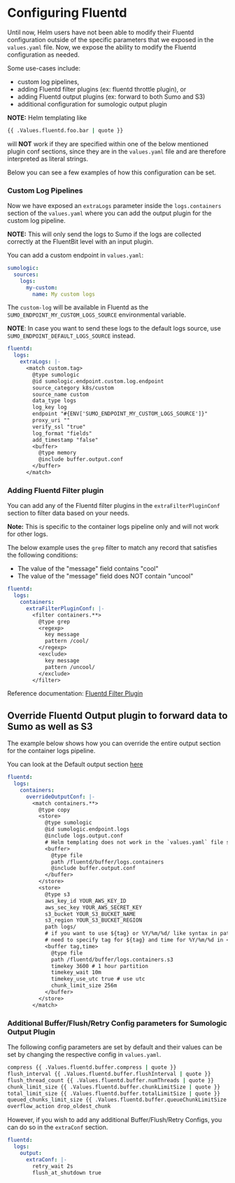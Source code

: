 # Configuring Fluentd

Until now, Helm users have not been able to modify their Fluentd configuration outside of the specific parameters that we exposed in the `values.yaml` file. Now, we expose the ability to modify the Fluentd configuration as needed. 

Some use-cases include: 
 - custom log pipelines, 
 - adding Fluentd filter plugins (ex: fluentd throttle plugin), or 
 - adding Fluentd output plugins (ex: forward to both Sumo and S3)
 - additional configuration for sumologic output plugin

**NOTE:** Helm templating like
```bash
{{ .Values.fluentd.foo.bar | quote }}
```
will **NOT** work if they are specified within one of the below mentioned plugin conf sections, since they are in the `values.yaml` file and are therefore interpreted as literal strings. 

Below you can see a few examples of how this configuration can be set.

### Custom Log Pipelines
Now we have exposed an `extraLogs` parameter inside the `logs.containers` section of the `values.yaml` where you can add the output plugin for the custom log pipeline.

**NOTE:** This will only send the logs to Sumo if the logs are collected correctly at the FluentBit level with an input plugin.

You can add a custom endpoint in `values.yaml`:

```yaml
sumologic:
  sources:
    logs:
      my-custom:
        name: My custom logs
```

The `custom-log` will be available in Fluentd as the `SUMO_ENDPOINT_MY_CUSTOM_LOGS_SOURCE` environmental variable. 

**NOTE**: In case you want to send these logs to the default logs source, use `SUMO_ENDPOINT_DEFAULT_LOGS_SOURCE` instead.

```yaml
fluentd:
  logs:
    extraLogs: |-
      <match custom.tag>
        @type sumologic
        @id sumologic.endpoint.custom.log.endpoint
        source_category k8s/custom
        source_name custom
        data_type logs
        log_key log
        endpoint "#{ENV['SUMO_ENDPOINT_MY_CUSTOM_LOGS_SOURCE']}"
        proxy_uri ""
        verify_ssl "true"
        log_format "fields"
        add_timestamp "false"
        <buffer>
          @type memory
          @include buffer.output.conf
        </buffer>
      </match>
```

### Adding Fluentd Filter plugin

You can add any of the Fluentd filter plugins in the `extraFilterPluginConf` section to filter data based on your needs.

**Note:** This is specific to the container logs pipeline only and will not work for other logs.

The below example uses the `grep` filter to match any record that satisfies the following conditions:
 - The value of the "message" field contains "cool"
 - The value of the "message" field does NOT contain "uncool"

```yaml
fluentd:
  logs:
    containers:
      extraFilterPluginConf: |-
        <filter containers.**>
          @type grep
          <regexp>
            key message
            pattern /cool/
          </regexp>
          <exclude>
            key message
            pattern /uncool/
          </exclude> 
        </filter>
```
Reference documentation: [Fluentd Filter Plugin](https://docs.fluentd.org/filter)

## Override Fluentd Output plugin to forward data to Sumo as well as S3
The example below shows how you can override the entire output section for the container logs pipeline.

You can look at the Default output section [here](https://github.com/SumoLogic/sumologic-kubernetes-collection/blob/c4f5f87db1c8e8799403da9da070658f79bc1e6a/deploy/helm/sumologic/conf/logs/logs.source.containers.conf#L75)

```yaml
fluentd:
  logs:
    containers:
      overrideOutputConf: |-
        <match containers.**>
          @type copy
          <store>
            @type sumologic
            @id sumologic.endpoint.logs
            @include logs.output.conf
            # Helm templating does not work in the `values.yaml` file so, you will *NOT* have an option to choose the file/memory buffer configs based on the fluentd.buffer.type value and will have to write them explicitly. 
            <buffer>
              @type file
              path /fluentd/buffer/logs.containers
              @include buffer.output.conf
            </buffer>
          </store>
          <store>
            @type s3
            aws_key_id YOUR_AWS_KEY_ID
            aws_sec_key YOUR_AWS_SECRET_KEY
            s3_bucket YOUR_S3_BUCKET_NAME
            s3_region YOUR_S3_BUCKET_REGION
            path logs/
            # if you want to use ${tag} or %Y/%m/%d/ like syntax in path / s3_object_key_format,
            # need to specify tag for ${tag} and time for %Y/%m/%d in <buffer> argument.
            <buffer tag,time>
              @type file
              path /fluentd/buffer/logs.containers.s3
              timekey 3600 # 1 hour partition
              timekey_wait 10m
              timekey_use_utc true # use utc
              chunk_limit_size 256m
            </buffer>
          </store>
        </match>
```

### Additional Buffer/Flush/Retry Config parameters for Sumologic Output Plugin

The following config parameters are set by default and their values can be set by changing the respective config in `values.yaml`. 

```bash
compress {{ .Values.fluentd.buffer.compress | quote }}
flush_interval {{ .Values.fluentd.buffer.flushInterval | quote }}
flush_thread_count {{ .Values.fluentd.buffer.numThreads | quote }}
chunk_limit_size {{ .Values.fluentd.buffer.chunkLimitSize | quote }}
total_limit_size {{ .Values.fluentd.buffer.totalLimitSize | quote }}
queued_chunks_limit_size {{ .Values.fluentd.buffer.queueChunkLimitSize | quote }}
overflow_action drop_oldest_chunk
```
However, if you wish to add any additional Buffer/Flush/Retry Configs, you can do so in the `extraConf` section.

```yaml
fluentd:
  logs:
    output:
      extraConf: |-
        retry_wait 2s
        flush_at_shutdown true 
```
